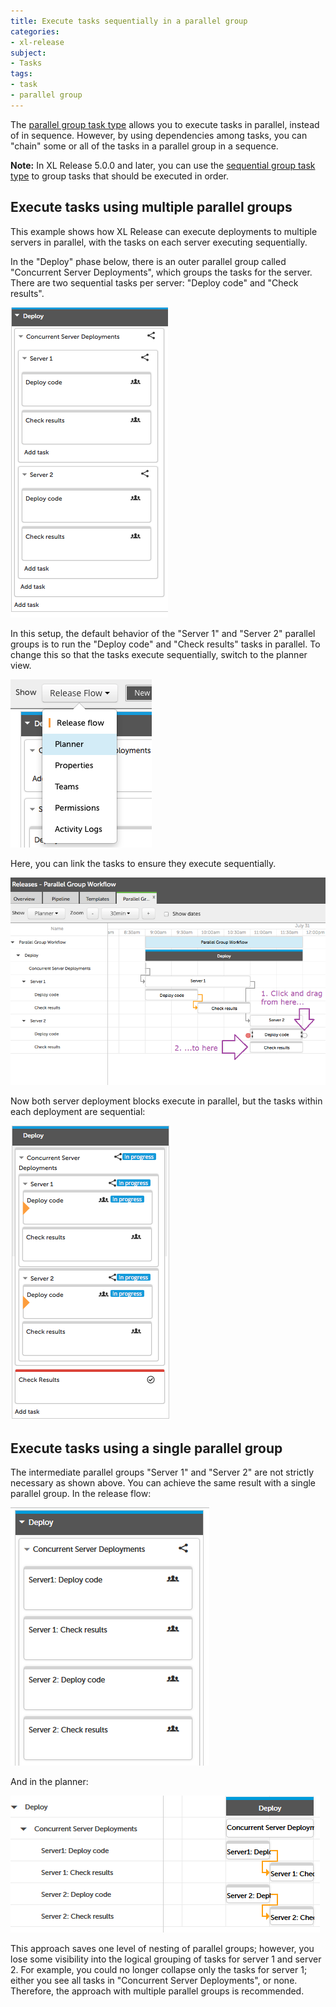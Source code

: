 ```yaml
---
title: Execute tasks sequentially in a parallel group
categories:
- xl-release
subject:
- Tasks
tags:
- task
- parallel group
---
```


The [parallel group task type](/xl-release/how-to/create-a-parallel-group.html) allows you to execute tasks in parallel, instead of in sequence. However, by using dependencies among tasks, you can "chain" some or all of the tasks in a parallel group in a sequence.

**Note:** In XL Release 5.0.0 and later, you can use the [sequential group task type](/xl-release/how-to/create-a-sequential-group.html) to group tasks that should be executed in order.

## Execute tasks using multiple parallel groups

This example shows how XL Release can execute deployments to multiple servers in parallel, with the tasks on each server executing sequentially.

In the "Deploy" phase below, there is an outer parallel group called "Concurrent Server Deployments", which groups the tasks for the server. There are two sequential tasks per server: "Deploy code" and "Check results".

![Parallel setup](../images/deploy-servers-parallel_setup.png)

In this setup, the default behavior of the "Server 1" and "Server 2" parallel groups is to run the "Deploy code" and "Check results" tasks in parallel. To change this so that the tasks execute sequentially, switch to the planner view.

![Planner view](../images/deploy-servers-parallel-planner_view.png)

Here, you can link the tasks to ensure they execute sequentially.

![Linking tasks](../images/linking-tasks-in-xlr-planner.png)

Now both server deployment blocks execute in parallel, but the tasks within each deployment are sequential:

![Sequential tasks](../images/deploy-servers-parallel_running.png)

## Execute tasks using a single parallel group

The intermediate parallel groups "Server 1" and "Server 2" are not strictly necessary as shown above. You can achieve the same result with a single parallel group. In the release flow:

![Single parallel group](../images/seq-task-groups-in-parallel-block-no-wrapper.PNG)

And in the planner:

![Single parallel group in planner view](../images/seq-task-groups-in-parallel-block-no-wrapper-in-planner.PNG)

This approach saves one level of nesting of parallel groups; however, you lose some visibility into the logical grouping of tasks for server 1 and server 2. For example, you could no longer collapse only the tasks for server 1; either you see all tasks in "Concurrent Server Deployments", or none. Therefore, the approach with multiple parallel groups is recommended.
